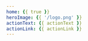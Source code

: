 ```yaml
---
home: {{ true }}
heroImage: {{ '/logo.png' }}
actionText: {{ actionText }}
actionLink: {{ actionLink }}
---
```


